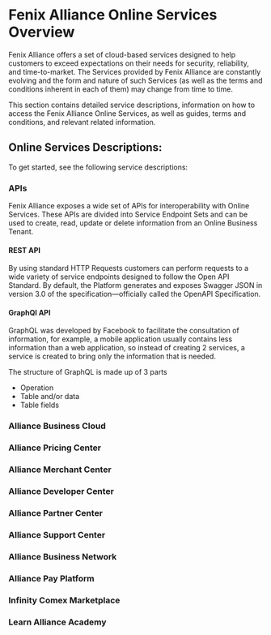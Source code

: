 # Fenix Alliance Online Services Overview

Fenix Alliance offers a set of cloud-based services designed to help customers to exceed expectations on their needs for security, reliability, and time-to-market. The Services provided by Fenix Alliance are constantly evolving and the form and nature of such Services (as well as the terms and conditions inherent in each of them) may change from time to time.

This section contains detailed service descriptions, information on how to access the Fenix Alliance Online Services,  as well as guides, terms and conditions, and relevant related information.

## Online Services Descriptions:
To get started, see the following service descriptions:

### APIs

Fenix Alliance exposes a wide set of APIs for interoperability with Online Services. These APIs are divided into Service Endpoint Sets and can be used to create, read, update or delete information from an Online Business Tenant.

#### REST API

By using standard HTTP Requests customers can perform requests to a wide variety of service endpoints designed to follow the Open API Standard. By default, the Platform generates and exposes Swagger JSON in version 3.0 of the specification—officially called the OpenAPI Specification.

#### GraphQl API
GraphQL was developed by Facebook to facilitate the consultation of information, for example, a mobile application usually contains less information than a web application, so instead of creating 2 services, a service is created to bring only the information that is needed.

The structure of GraphQL is made up of 3 parts
- Operation
- Table and/or data
- Table fields

### Alliance Business Cloud
### Alliance Pricing Center
### Alliance Merchant Center
### Alliance Developer Center
### Alliance Partner Center
### Alliance Support Center
### Alliance Business Network
### Alliance Pay Platform
### Infinity Comex Marketplace
### Learn Alliance Academy